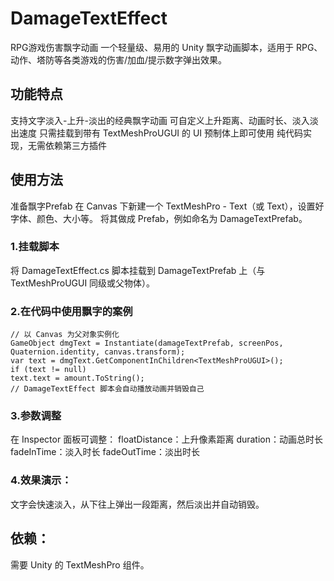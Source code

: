 # DamageTextEffect
RPG游戏伤害飘字动画
一个轻量级、易用的 Unity 飘字动画脚本，适用于 RPG、动作、塔防等各类游戏的伤害/加血/提示数字弹出效果。

## 功能特点
支持文字淡入-上升-淡出的经典飘字动画
可自定义上升距离、动画时长、淡入淡出速度
只需挂载到带有 TextMeshProUGUI 的 UI 预制体上即可使用
纯代码实现，无需依赖第三方插件

## 使用方法
准备飘字Prefab
在 Canvas 下新建一个 TextMeshPro - Text（或 Text），设置好字体、颜色、大小等。
将其做成 Prefab，例如命名为 DamageTextPrefab。

### 1.挂载脚本
将 DamageTextEffect.cs 脚本挂载到 DamageTextPrefab 上（与 TextMeshProUGUI 同级或父物体）。

### 2.在代码中使用飘字的案例
```
// 以 Canvas 为父对象实例化
GameObject dmgText = Instantiate(damageTextPrefab, screenPos, Quaternion.identity, canvas.transform);
var text = dmgText.GetComponentInChildren<TextMeshProUGUI>();
if (text != null)
text.text = amount.ToString();
// DamageTextEffect 脚本会自动播放动画并销毁自己
```

### 3.参数调整
在 Inspector 面板可调整：
floatDistance：上升像素距离
duration：动画总时长
fadeInTime：淡入时长
fadeOutTime：淡出时长

### 4.效果演示：
文字会快速淡入，从下往上弹出一段距离，然后淡出并自动销毁。

## 依赖：
需要 Unity 的 TextMeshPro 组件。
